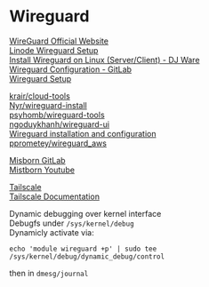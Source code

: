 # Wireguard

[WireGuard Official Website](https://www.wireguard.com/)  
[Linode Wireguard Setup](https://www.linode.com/docs/guides/set-up-wireguard-vpn-on-ubuntu/)  
[Install Wireguard on Linux (Server/Client) - DJ Ware](https://youtu.be/jAPDz3riG54)  
[Wireguard Configuration - GitLab](https://gitlab.com/djware27/wireguard-configuration)  
[Wireguard Setup](https://www.smarthomebeginner.com/linux-wireguard-vpn-server-setup/)  

[krair/cloud-tools](https://github.com/krair/cloud-tools)  
[Nyr/wireguard-install](https://github.com/Nyr/wireguard-install)  
[psyhomb/wireguard-tools](https://github.com/psyhomb/wireguard-tools)  
[ngoduykhanh/wireguard-ui](https://github.com/ngoduykhanh/wireguard-ui)  
[Wireguard installation and configuration](https://gitlab.com/-/snippets/1897102)  
[pprometey/wireguard_aws](https://github.com/pprometey/wireguard_aws)  

[Misborn GitLab](https://gitlab.com/cyber5k/mistborn)  
[Mistborn Youtube](https://youtu.be/b6XeWiiOWeA)  

[Tailscale](https://tailscale.com/)  
[Tailscale Documentation](https://tailscale.com/blog/how-tailscale-works/)  

Dynamic debugging over kernel interface  
Debugfs under `/sys/kernel/debug`  
Dynamicly activate via:  
```
echo 'module wireguard +p' | sudo tee /sys/kernel/debug/dynamic_debug/control
```
then in `dmesg/journal`  


